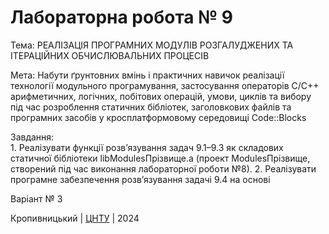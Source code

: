 ﻿# Лабораторна робота № 9

Тема: РЕАЛІЗАЦІЯ ПРОГРАМНИХ МОДУЛІВ РОЗГАЛУДЖЕНИХ ТА ІТЕРАЦІЙНИХ ОБЧИСЛЮВАЛЬНИХ ПРОЦЕСІВ        

Мета: Набути ґрунтовних вмінь і практичних навичок реалізації технології модульного програмування, застосування операторів С/С++ арифметичних, логічних, побітових операцій, умови, циклів та вибору під час розроблення статичних бібліотек, заголовкових файлів та програмних засобів у кросплатформовому середовищі Code::Blocks     

Завдання:   
        1. Реалізувати функції розв’язування задач 9.1–9.3 як складових статичної бібліотеки libModulesПрізвище.а (проект ModulesПрізвище, створений під час виконання лабораторної роботи №8). 
        2. Реалізувати програмне забезпечення розв’язування задачі 9.4 на основі 

Варіант № 3 


Кропивницький | <a href="http://www.kntu.kr.ua/">ЦНТУ</a> | 2024